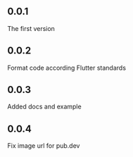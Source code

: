 ## 0.0.1

The first version

## 0.0.2

Format code according Flutter standards

## 0.0.3

Added docs and example

## 0.0.4

Fix image url for pub.dev
